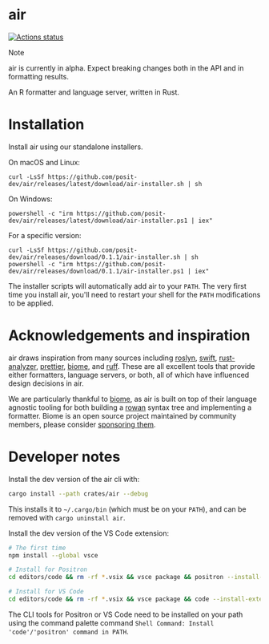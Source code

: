 # air

[![Actions status](https://github.com/posit-dev/air/actions/workflows/test.yml/badge.svg)](https://github.com/posit-dev/air/actions)

> [!NOTE]
> air is currently in alpha. Expect breaking changes both in the API and in formatting results.

An R formatter and language server, written in Rust.

# Installation

Install air using our standalone installers.

On macOS and Linux:

```shell
curl -LsSf https://github.com/posit-dev/air/releases/latest/download/air-installer.sh | sh
```

On Windows:

```shell
powershell -c "irm https://github.com/posit-dev/air/releases/latest/download/air-installer.ps1 | iex"
```

For a specific version:

```shell
curl -LsSf https://github.com/posit-dev/air/releases/download/0.1.1/air-installer.sh | sh
powershell -c "irm https://github.com/posit-dev/air/releases/download/0.1.1/air-installer.ps1 | iex"
```

The installer scripts will automatically add air to your `PATH`. The very first time you install air, you'll need to restart your shell for the `PATH` modifications to be applied.

# Acknowledgements and inspiration

air draws inspiration from many sources including [roslyn](https://github.com/dotnet/roslyn), [swift](https://github.com/swiftlang/swift), [rust-analyzer](https://github.com/rust-lang/rust-analyzer), [prettier](https://github.com/prettier/prettier), [biome](https://github.com/biomejs/biome), and [ruff](https://github.com/astral-sh/ruff). These are all excellent tools that provide either formatters, language servers, or both, all of which have influenced design decisions in air.

We are particularly thankful to [biome](https://github.com/biomejs/biome), as air is built on top of their language agnostic tooling for both building a [rowan](https://github.com/rust-analyzer/rowan) syntax tree and implementing a formatter. Biome is an open source project maintained by community members, please consider [sponsoring them](https://github.com/sponsors/biomejs#sponsors).

# Developer notes

Install the dev version of the air cli with:

```sh
cargo install --path crates/air --debug
```

This installs it to `~/.cargo/bin` (which must be on your `PATH`), and can be removed with `cargo uninstall air`.

Install the dev version of the VS Code extension:

```sh
# The first time
npm install --global vsce

# Install for Positron
cd editors/code && rm -rf *.vsix && vsce package && positron --install-extension *.vsix

# Install for VS Code
cd editors/code && rm -rf *.vsix && vsce package && code --install-extension *.vsix
```

The CLI tools for Positron or VS Code need to be installed on your path using the command palette command `Shell Command: Install 'code'/'positron' command in PATH`.
